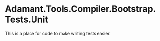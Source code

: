# Adamant.Tools.Compiler.Bootstrap.Tests.Unit

This is a place for code to make writing tests easier.
